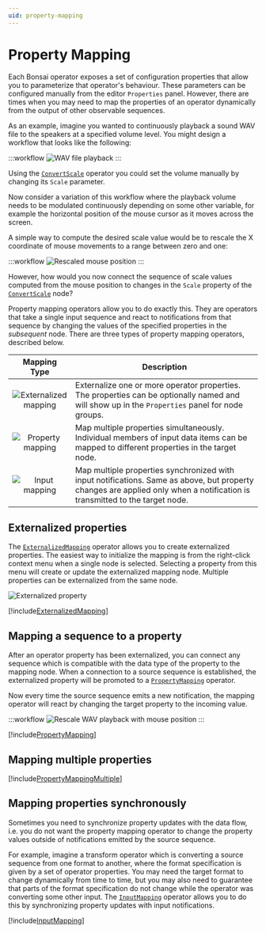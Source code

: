 ```yaml
---
uid: property-mapping
---
```


# Property Mapping

Each Bonsai operator exposes a set of configuration properties that allow you to parameterize that operator's behaviour. These parameters can be configured manually from the editor `Properties` panel. However, there are times when you may need to map the properties of an operator dynamically from the output of other observable sequences.

As an example, imagine you wanted to continuously playback a sound WAV file to the speakers at a specified volume level. You might design a workflow that looks like the following:

:::workflow
![WAV file playback](~/workflows/language-wavplayback.bonsai)
:::

Using the [`ConvertScale`] operator you could set the volume manually by changing its `Scale` parameter.

Now consider a variation of this workflow where the playback volume needs to be modulated continuously depending on some other variable, for example the horizontal position of the mouse cursor as it moves across the screen.

A simple way to compute the desired scale value would be to rescale the X coordinate of mouse movements to a range between zero and one:

:::workflow
![Rescaled mouse position](~/workflows/language-mouserescale.bonsai)
:::

However, how would you now connect the sequence of scale values computed from the mouse position to changes in the `Scale` property of the [`ConvertScale`] node?

Property mapping operators allow you to do exactly this. They are operators that take a single input sequence and react to notifications from that sequence by changing the values of the specified properties in the *subsequent* node. There are three types of property mapping operators, described below.

| Mapping Type | Description |
| :----------: | ----------- |
| ![Externalized mapping](~/images/language-externalizedmapping.svg) | Externalize one or more operator properties. The properties can be optionally named and will show up in the `Properties` panel for node groups. |
| ![Property mapping](~/images/language-propertymapping.svg) | Map multiple properties simultaneously. Individual members of input data items can be mapped to different properties in the target node. |
| ![Input mapping](~/images/language-inputmapping.svg) | Map multiple properties synchronized with input notifications. Same as above, but property changes are applied only when a notification is transmitted to the target node. |

## Externalized properties

The [`ExternalizedMapping`](xref:Bonsai.Expressions.ExternalizedMappingBuilder) operator allows you to create externalized properties. The easiest way to initialize the mapping is from the right-click context menu when a single node is selected. Selecting a property from this menu will create or update the externalized mapping node. Multiple properties can be externalized from the same node.

![Externalized property](~/images/language-externalizedproperty.png)

[!include[ExternalizedMapping](~/articles/expressions-externalizedmapping.md)]

## Mapping a sequence to a property

After an operator property has been externalized, you can connect any sequence which is compatible with the data type of the property to the mapping node. When a connection to a source sequence is established, the externalized property will be promoted to a [`PropertyMapping`](xref:Bonsai.Expressions.PropertyMappingBuilder) operator.

Now every time the source sequence emits a new notification, the mapping operator will react by changing the target property to the incoming value.

:::workflow
![Rescale WAV playback with mouse position](~/workflows/language-wavplayback-mapping.bonsai)
:::

[!include[PropertyMapping](~/articles/expressions-propertymapping.md)]

## Mapping multiple properties

[!include[PropertyMappingMultiple](~/articles/expressions-propertymapping-multiple.md)]

## Mapping properties synchronously

Sometimes you need to synchronize property updates with the data flow, i.e. you do not want the property mapping operator to change the property values outside of notifications emitted by the source sequence.

For example, imagine a transform operator which is converting a source sequence from one format to another, where the format specification is given by a set of operator properties. You may need the target format to change dynamically from time to time, but you may also need to guarantee that parts of the format specification do not change while the operator was converting some other input. The [`InputMapping`](xref:Bonsai.Expressions.InputMappingBuilder) operator allows you to do this by synchronizing property updates with input notifications.

[!include[InputMapping](~/articles/expressions-inputmapping.md)]

<!-- Reference-style links -->
[`ConvertScale`]: xref:Bonsai.Dsp.ConvertScale